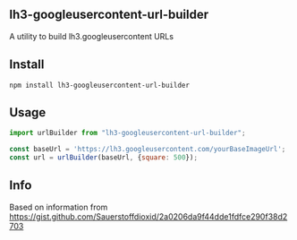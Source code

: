 ## lh3-googleusercontent-url-builder
A utility to build lh3.googleusercontent URLs

## Install
`npm install lh3-googleusercontent-url-builder`

## Usage
```js
import urlBuilder from "lh3-googleusercontent-url-builder";

const baseUrl = 'https://lh3.googleusercontent.com/yourBaseImageUrl';
const url = urlBuilder(baseUrl, {square: 500});
```

## Info
Based on information from https://gist.github.com/Sauerstoffdioxid/2a0206da9f44dde1fdfce290f38d2703
